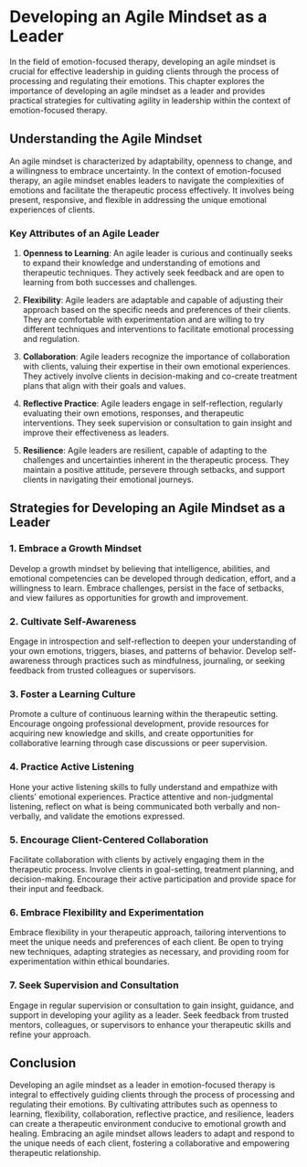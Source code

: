 Developing an Agile Mindset as a Leader
================================================

In the field of emotion-focused therapy, developing an agile mindset is crucial for effective leadership in guiding clients through the process of processing and regulating their emotions. This chapter explores the importance of developing an agile mindset as a leader and provides practical strategies for cultivating agility in leadership within the context of emotion-focused therapy.

**Understanding the Agile Mindset**
-----------------------------------

An agile mindset is characterized by adaptability, openness to change, and a willingness to embrace uncertainty. In the context of emotion-focused therapy, an agile mindset enables leaders to navigate the complexities of emotions and facilitate the therapeutic process effectively. It involves being present, responsive, and flexible in addressing the unique emotional experiences of clients.

### **Key Attributes of an Agile Leader**

1. **Openness to Learning**: An agile leader is curious and continually seeks to expand their knowledge and understanding of emotions and therapeutic techniques. They actively seek feedback and are open to learning from both successes and challenges.

2. **Flexibility**: Agile leaders are adaptable and capable of adjusting their approach based on the specific needs and preferences of their clients. They are comfortable with experimentation and are willing to try different techniques and interventions to facilitate emotional processing and regulation.

3. **Collaboration**: Agile leaders recognize the importance of collaboration with clients, valuing their expertise in their own emotional experiences. They actively involve clients in decision-making and co-create treatment plans that align with their goals and values.

4. **Reflective Practice**: Agile leaders engage in self-reflection, regularly evaluating their own emotions, responses, and therapeutic interventions. They seek supervision or consultation to gain insight and improve their effectiveness as leaders.

5. **Resilience**: Agile leaders are resilient, capable of adapting to the challenges and uncertainties inherent in the therapeutic process. They maintain a positive attitude, persevere through setbacks, and support clients in navigating their emotional journeys.

**Strategies for Developing an Agile Mindset as a Leader**
----------------------------------------------------------

### **1. Embrace a Growth Mindset**

Develop a growth mindset by believing that intelligence, abilities, and emotional competencies can be developed through dedication, effort, and a willingness to learn. Embrace challenges, persist in the face of setbacks, and view failures as opportunities for growth and improvement.

### **2. Cultivate Self-Awareness**

Engage in introspection and self-reflection to deepen your understanding of your own emotions, triggers, biases, and patterns of behavior. Develop self-awareness through practices such as mindfulness, journaling, or seeking feedback from trusted colleagues or supervisors.

### **3. Foster a Learning Culture**

Promote a culture of continuous learning within the therapeutic setting. Encourage ongoing professional development, provide resources for acquiring new knowledge and skills, and create opportunities for collaborative learning through case discussions or peer supervision.

### **4. Practice Active Listening**

Hone your active listening skills to fully understand and empathize with clients' emotional experiences. Practice attentive and non-judgmental listening, reflect on what is being communicated both verbally and non-verbally, and validate the emotions expressed.

### **5. Encourage Client-Centered Collaboration**

Facilitate collaboration with clients by actively engaging them in the therapeutic process. Involve clients in goal-setting, treatment planning, and decision-making. Encourage their active participation and provide space for their input and feedback.

### **6. Embrace Flexibility and Experimentation**

Embrace flexibility in your therapeutic approach, tailoring interventions to meet the unique needs and preferences of each client. Be open to trying new techniques, adapting strategies as necessary, and providing room for experimentation within ethical boundaries.

### **7. Seek Supervision and Consultation**

Engage in regular supervision or consultation to gain insight, guidance, and support in developing your agility as a leader. Seek feedback from trusted mentors, colleagues, or supervisors to enhance your therapeutic skills and refine your approach.

**Conclusion**
--------------

Developing an agile mindset as a leader in emotion-focused therapy is integral to effectively guiding clients through the process of processing and regulating their emotions. By cultivating attributes such as openness to learning, flexibility, collaboration, reflective practice, and resilience, leaders can create a therapeutic environment conducive to emotional growth and healing. Embracing an agile mindset allows leaders to adapt and respond to the unique needs of each client, fostering a collaborative and empowering therapeutic relationship.
